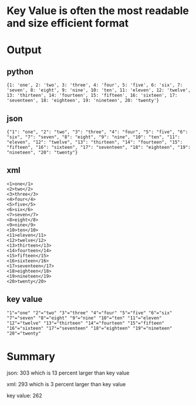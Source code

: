 # Key Value is often the most readable and size efficient format

# Output

## python
    {1: 'one', 2: 'two', 3: 'three', 4: 'four', 5: 'five', 6: 'six', 7: 'seven', 8: 'eight', 9: 'nine', 10: 'ten', 11: 'eleven', 12: 'twelve', 13: 'thirteen', 14: 'fourteen', 15: 'fifteen', 16: 'sixteen', 17: 'seventeen', 18: 'eighteen', 19: 'nineteen', 20: 'twenty'}

## json
    {"1": "one", "2": "two", "3": "three", "4": "four", "5": "five", "6": "six", "7": "seven", "8": "eight", "9": "nine", "10": "ten", "11": "eleven", "12": "twelve", "13": "thirteen", "14": "fourteen", "15": "fifteen", "16": "sixteen", "17": "seventeen", "18": "eighteen", "19": "nineteen", "20": "twenty"}

## xml
    <1>one</1>
    <2>two</2>
    <3>three</3>
    <4>four</4>
    <5>five</5>
    <6>six</6>
    <7>seven</7>
    <8>eight</8>
    <9>nine</9>
    <10>ten</10>
    <11>eleven</11>
    <12>twelve</12>
    <13>thirteen</13>
    <14>fourteen</14>
    <15>fifteen</15>
    <16>sixteen</16>
    <17>seventeen</17>
    <18>eighteen</18>
    <19>nineteen</19>
    <20>twenty</20>

## key value
    "1"="one" "2"="two" "3"="three" "4"="four" "5"="five" "6"="six" "7"="seven" "8"="eight" "9"="nine" "10"="ten" "11"="eleven" "12"="twelve" "13"="thirteen" "14"="fourteen" "15"="fifteen" "16"="sixteen" "17"="seventeen" "18"="eighteen" "19"="nineteen" "20"="twenty"

# Summary
json: 303 which is 13 percent larger than key value

xml: 293 which is 3 percent larger than key value

key value: 262